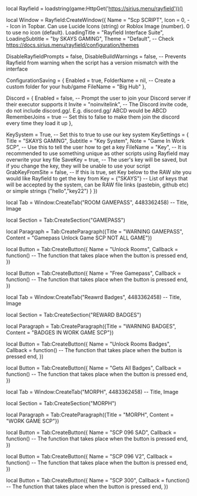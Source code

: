 local Rayfield = loadstring(game:HttpGet('https://sirius.menu/rayfield'))()

local Window = Rayfield:CreateWindow({
   Name = "Scp SCRIPT",
   Icon = 0, -- Icon in Topbar. Can use Lucide Icons (string) or Roblox Image (number). 0 to use no icon (default).
   LoadingTitle = "Rayfield Interface Suite",
   LoadingSubtitle = "by SKAYS GAMING",
   Theme = "Default", -- Check https://docs.sirius.menu/rayfield/configuration/themes

   DisableRayfieldPrompts = false,
   DisableBuildWarnings = false, -- Prevents Rayfield from warning when the script has a version mismatch with the interface

   ConfigurationSaving = {
      Enabled = true,
      FolderName = nil, -- Create a custom folder for your hub/game
      FileName = "Big Hub"
   },

   Discord = {
      Enabled = false, -- Prompt the user to join your Discord server if their executor supports it
      Invite = "noinvitelink", -- The Discord invite code, do not include discord.gg/. E.g. discord.gg/ ABCD would be ABCD
      RememberJoins = true -- Set this to false to make them join the discord every time they load it up
   },

   KeySystem = True, -- Set this to true to use our key system
   KeySettings = {
      Title = "SKAYS GAMING",
      Subtitle = "Key System",
      Note = "Game In Work SCP", -- Use this to tell the user how to get a key
      FileName = "Key", -- It is recommended to use something unique as other scripts using Rayfield may overwrite your key file
      SaveKey = true, -- The user's key will be saved, but if you change the key, they will be unable to use your script
      GrabKeyFromSite = false, -- If this is true, set Key below to the RAW site you would like Rayfield to get the key from
      Key = {"SKAYS"} -- List of keys that will be accepted by the system, can be RAW file links (pastebin, github etc) or simple strings ("hello","key22")
   }
})

local Tab = Window:CreateTab("ROOM GAMEPASS", 4483362458) -- Title, Image

local Section =
Tab:CreateSection("GAMEPASS")

local Paragraph = Tab:CreateParagraph({Title = "WARNING GAMEPASS", Content = "Gamepass Unlock Game SCP NOT ALL GAME"})

local Button = Tab:CreateButton({
   Name = "Unlock Rooms",
   Callback = function()
   -- The function that takes place when the button is pressed
   end,
})

local Button = Tab:CreateButton({
   Name = "Free Gamepass",
   Callback = function()
   -- The function that takes place when the button is pressed
   end,
})

local Tab = Window:CreateTab("Reawrd Badges", 4483362458) -- Title, Image

local Section = Tab:CreateSection("REWARD BADGES")

local Paragraph = Tab:CreateParagraph({Title = "WARNING BADGES", Content = "BADGES IN WORK GAME SCP"})

local Button = Tab:CreateButton({
   Name = "Unlock Rooms Badges",
   Callback = function()
   -- The function that takes place when the button is pressed
   end,
})

local Button = Tab:CreateButton({
   Name = "Gets All Badges",
   Callback = function()
   -- The function that takes place when the button is pressed
   end,
})

local Tab = Window:CreateTab("MORPH", 4483362458) -- Title, Image

local Section = Tab:CreateSection("MORPH")

local Paragraph = Tab:CreateParagraph({Title = "MORPH", Content = "WORK GAME SCP"})

local Button = Tab:CreateButton({
   Name = "SCP 096 SAD",
   Callback = function()
   -- The function that takes place when the button is pressed
   end,
})

local Button = Tab:CreateButton({
   Name = "SCP 096 V2",
   Callback = function()
   -- The function that takes place when the button is pressed
   end,
})

local Button = Tab:CreateButton({
   Name = "SCP 300",
   Callback = function()
   -- The function that takes place when the button is pressed
   end,
})
